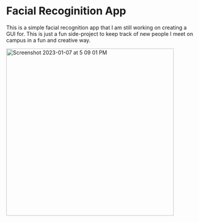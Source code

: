 # Facial Recoginition App

This is a simple facial recognition app that I am still working on creating a GUI for. 
This is just a fun side-project to keep track of new people I meet on campus in a fun and creative way. 


<img width="448" alt="Screenshot 2023-01-07 at 5 09 01 PM" src="https://user-images.githubusercontent.com/102321655/211172088-0835319e-6b14-4766-bac8-61abea173c28.png">
